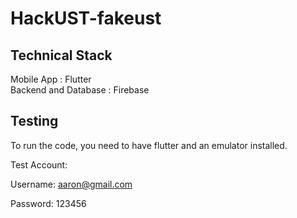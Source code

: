 # HackUST-fakeust

## Technical Stack

Mobile App : Flutter </br>
Backend and Database : Firebase


## Testing

To run the code, you need to have flutter and an emulator installed.

Test Account:

Username: aaron@gmail.com

Password: 123456
